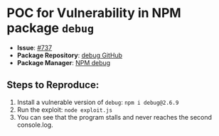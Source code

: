 # POC for Vulnerability in NPM package `debug`

- **Issue**: [#737](https://github.com/debug-js/debug/issues/737)
- **Package Repository**: [debug GitHub](https://github.com/debug-js/debug)
- **Package Manager**: [NPM debug](https://www.npmjs.com/package/debug)

## Steps to Reproduce:

1. Install a vulnerable version of `debug`: ```npm i debug@2.6.9```
2. Run the exploit: ```node exploit.js```
3. You can see that the program stalls and never reaches the second console.log.